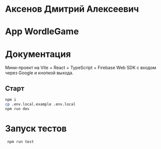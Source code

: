 # Аксенов Дмитрий Алексеевич

# App WordleGame


# Документация
Мини-проект на Vite + React + TypeScript + Firebase Web SDK с входом через Google и кнопкой выхода.


## Старт

```bash
npm i
cp .env.local.example .env.local
npm run dev
```

# Запуск тестов
```bash
 npm run test
```



